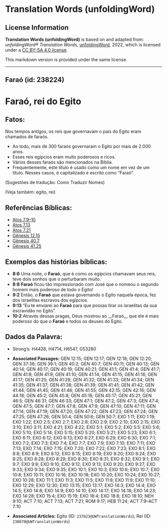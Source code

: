 # Translation Words (unfoldingWord)

## License Information

**Translation Words (unfoldingWord)** is based on and adapted from: _unfoldingWord® Translation Words_, [unfoldingWord](https://unfoldingword.org/utw), 2022, which is licensed under a [CC BY-SA 4.0 license](https://creativecommons.org/licenses/by-sa/4.0/legalcode.en).

This markdown version is provided under the same license.



--------------------------------

## Faraó (id: 238224)

Faraó, rei do Egito
===================

Fatos:
------

Nos tempos antigos, os reis que governavam o país do Egito eram chamados de faraós.

* Ao todo, mais de 300 faraós governaram o Egito por mais de 2\.000 anos.
* Esses reis egípcios eram muito poderosos e ricos.
* Vários desses faraós são mencionados na Bíblia.
* Frequentemente, este título é usado como um nome em vez de um título. Nesses casos, é capitalizado e escrito como “Faraó”.

(Sugestões de tradução: Como Traduzir Nomes)

(Veja também: egito, rei)

Referências Bíblicas:
---------------------

* [Atos 7\.9–10](https://ref.ly/Acts7:9-Acts7:10)
* [Atos 7\.13](https://ref.ly/Acts7:13)
* [Atos 7\.21](https://ref.ly/Acts7:21)
* [Gênesis 12\.15](https://ref.ly/Gen12:15)
* [Gênesis 40\.7](https://ref.ly/Gen40:7)
* [Gênesis 41\.25](https://ref.ly/Gen41:25)

Exemplos das histórias bíblicas:
--------------------------------

* **8:6** Uma noite, o **Faraó**, que é como os egípcios chamavam seus reis, teve dois sonhos que o perturbaram muito.
* **8:8** **Faraó** ficou tão impressionado com José que o nomeou o segundo homem mais poderoso de todo o Egito!
* **9:2** Então, o **Faraó** que estava governando o Egito naquela época, fez dos israelitas escravos dos egípcios.
* **9:13** “Eu te enviarei ao **Faraó** para que possas tirar os israelitas da sua escravidão no Egito”.
* **10:2** Através dessas pragas, Deus mostrou ao \_\_Faraó\_\_ que ele é mais poderoso do que o **Faraó** e todos os deuses do Egito.

Dados da Palavra:
-----------------

* Strong’s: H4428, H4714, H6547, G53280

* **Associated Passages:** GEN 12:15; GEN 12:17; GEN 12:18; GEN 12:20; GEN 37:36; GEN 39:1; GEN 40:2; GEN 40:7; GEN 40:11; GEN 40:13; GEN 40:14; GEN 40:17; GEN 40:19; GEN 40:21; GEN 41:1; GEN 41:4; GEN 41:7; GEN 41:8; GEN 41:9; GEN 41:10; GEN 41:14; GEN 41:15; GEN 41:16; GEN 41:17; GEN 41:25; GEN 41:28; GEN 41:32; GEN 41:33; GEN 41:34; GEN 41:35; GEN 41:37; GEN 41:38; GEN 41:39; GEN 41:41; GEN 41:42; GEN 41:44; GEN 41:45; GEN 41:46; GEN 41:55; GEN 42:15; GEN 42:16; GEN 44:18; GEN 45:2; GEN 45:8; GEN 45:16; GEN 45:17; GEN 45:21; GEN 46:5; GEN 46:31; GEN 46:33; GEN 47:1; GEN 47:2; GEN 47:3; GEN 47:4; GEN 47:5; GEN 47:7; GEN 47:8; GEN 47:9; GEN 47:10; GEN 47:11; GEN 47:14; GEN 47:19; GEN 47:20; GEN 47:22; GEN 47:23; GEN 47:24; GEN 47:25; GEN 47:26; GEN 50:4; GEN 50:6; GEN 50:7; EXO 1:11; EXO 1:19; EXO 1:22; EXO 2:5; EXO 2:7; EXO 2:8; EXO 2:9; EXO 2:10; EXO 2:15; EXO 3:10; EXO 3:11; EXO 4:21; EXO 4:22; EXO 5:1; EXO 5:2; EXO 5:5; EXO 5:6; EXO 5:10; EXO 5:14; EXO 5:15; EXO 5:20; EXO 5:21; EXO 5:23; EXO 6:1; EXO 6:11; EXO 6:12; EXO 6:13; EXO 6:27; EXO 6:29; EXO 6:30; EXO 7:1; EXO 7:2; EXO 7:3; EXO 7:4; EXO 7:7; EXO 7:9; EXO 7:10; EXO 7:11; EXO 7:13; EXO 7:14; EXO 7:15; EXO 7:20; EXO 7:22; EXO 7:23; EXO 8:1; EXO 8:8; EXO 8:9; EXO 8:12; EXO 8:15; EXO 8:19; EXO 8:20; EXO 8:24; EXO 8:25; EXO 8:28; EXO 8:29; EXO 8:30; EXO 8:31; EXO 8:32; EXO 9:1; EXO 9:7; EXO 9:8; EXO 9:10; EXO 9:12; EXO 9:13; EXO 9:20; EXO 9:27; EXO 9:33; EXO 9:34; EXO 9:35; EXO 10:1; EXO 10:3; EXO 10:6; EXO 10:7; EXO 10:8; EXO 10:11; EXO 10:16; EXO 10:18; EXO 10:20; EXO 10:24; EXO 10:27; EXO 10:28; EXO 11:1; EXO 11:3; EXO 11:5; EXO 11:8; EXO 11:9; EXO 11:10; EXO 12:29; EXO 12:30; EXO 13:15; EXO 13:17; EXO 14:3; EXO 14:4; EXO 14:5; EXO 14:8; EXO 14:9; EXO 14:10; EXO 14:17; EXO 14:18; EXO 14:23; EXO 14:28; EXO 15:4; EXO 15:19; EXO 18:4; EXO 18:8; EXO 18:10; NEH 9:10; ACT 7:10; ACT 7:13; ACT 7:21; ROM 9:17; HEB 11:24; ACT 7:9–ACT 7:10
* **Associated Articles:** Egito (ID: `237823@UWTranslationWords`); Rei (ID: `238070@UWTranslationWords`)

